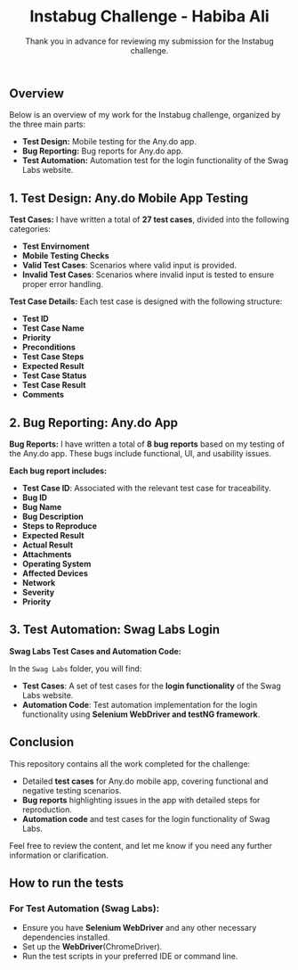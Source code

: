 <!DOCTYPE html>
<html lang="en">
<body>

<header>
    <h1>Instabug Challenge - Habiba Ali</h1>
    <p>Thank you in advance for reviewing my submission for the Instabug challenge.</p>
</header>

<section>
    <h2>Overview</h2>
    <p>Below is an overview of my work for the Instabug challenge, organized by the three main parts:</p>
    <ul>
        <li><strong>Test Design:</strong> Mobile testing for the Any.do app.</li>
        <li><strong>Bug Reporting:</strong> Bug reports for Any.do app.</li>
        <li><strong>Test Automation:</strong> Automation test for the login functionality of the Swag Labs website.</li>
    </ul>
</section>

<section>
    <h2 class="section-title">1. Test Design: Any.do Mobile App Testing</h2>

   <p><strong>Test Cases:</strong> I have written a total of <strong>27 test cases</strong>, divided into the following categories:</p>
    <ul>
        <li><strong>Test Envirnoment</strong></li>
        <li><strong>Mobile Testing Checks</strong></li>
        <li><strong>Valid Test Cases</strong>: Scenarios where valid input is provided.</li>
        <li><strong>Invalid Test Cases</strong>: Scenarios where invalid input is tested to ensure proper error handling.</li>
    </ul>

  <p><strong>Test Case Details:</strong> Each test case is designed with the following structure:</p>
    <ul>
        <li><strong>Test ID</strong></li>
        <li><strong>Test Case Name</strong></li>
        <li><strong>Priority</strong></li>
        <li><strong>Preconditions</strong></li>
        <li><strong>Test Case Steps</strong></li>
        <li><strong>Expected Result</strong></li>
        <li><strong>Test Case Status</strong></li>
        <li><strong>Test Case Result</strong></li>
        <li><strong>Comments</strong></li>
    </ul>

</section>

<section>
    <h2 class="section-title">2. Bug Reporting: Any.do App</h2>

  <p><strong>Bug Reports:</strong> I have written a total of <strong>8 bug reports</strong> based on my testing of the Any.do app. These bugs include functional, UI, and usability issues.</p>

   <p><strong>Each bug report includes:</strong></p>
    <ul>
        <li><strong>Test Case ID</strong>: Associated with the relevant test case for traceability.</li>
        <li><strong>Bug ID</strong></li>
        <li><strong>Bug Name</strong></li>
        <li><strong>Bug Description</strong></li>
        <li><strong>Steps to Reproduce</strong></li>
        <li><strong>Expected Result</strong></li>
        <li><strong>Actual Result</strong></li>
        <li><strong>Attachments</strong></li>
        <li><strong>Operating System</strong></li>
        <li><strong>Affected Devices</strong></li>
        <li><strong>Network</strong></li>
        <li><strong>Severity</strong></li>
        <li><strong>Priority</strong></li>
    </ul>
</section>

<section>
    <h2 class="section-title">3. Test Automation: Swag Labs Login</h2>

  <p><strong>Swag Labs Test Cases and Automation Code:</strong></p>
    <p>In the <code>Swag Labs</code> folder, you will find:</p>
    <ul>
        <li><strong>Test Cases</strong>: A set of test cases for the <strong>login functionality</strong> of the Swag Labs website.</li>
        <li><strong>Automation Code</strong>: Test automation implementation for the login functionality using <strong>Selenium WebDriver and testNG framework</strong>.</li>
    </ul>
</section>

<section>
    <h2 class="section-title">Conclusion</h2>

  <p>This repository contains all the work completed for the challenge:</p>
    <ul>
        <li>Detailed <strong>test cases</strong> for Any.do mobile app, covering functional and negative testing scenarios.</li>
        <li><strong>Bug reports</strong> highlighting issues in the app with detailed steps for reproduction.</li>
        <li><strong>Automation code</strong> and test cases for the login functionality of Swag Labs.</li>
    </ul>
        <p>Feel free to review the content, and let me know if you need any further information or clarification.</p>
</section>

<section>
    <h2 class="section-title">How to run the tests</h2>
    <h3>For Test Automation (Swag Labs):</h3>
    <ul>
        <li>Ensure you have <strong>Selenium WebDriver</strong> and any other necessary dependencies installed.</li>
        <li>Set up the <strong>WebDriver</strong>(ChromeDriver).</li>
        <li>Run the test scripts in your preferred IDE or command line.</li>
    </ul>
</section>


</body>
</html>
